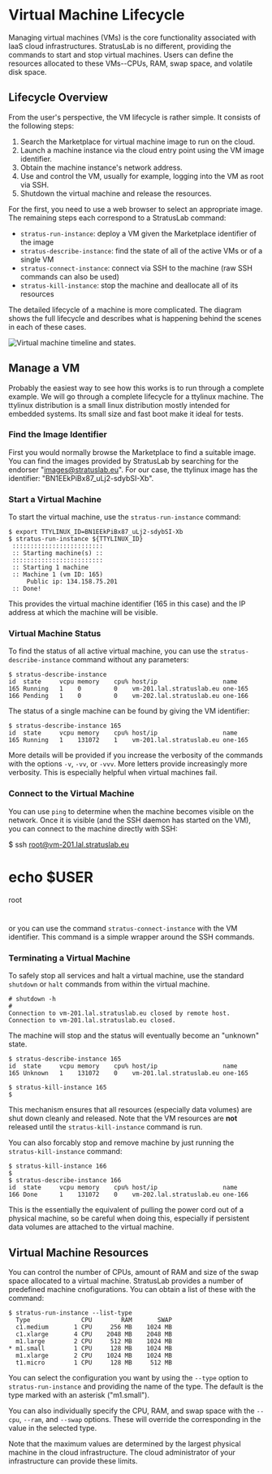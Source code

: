 
# Virtual Machine Lifecycle

Managing virtual machines (VMs) is the core functionality associated
with IaaS cloud infrastructures.  StratusLab is no different,
providing the commands to start and stop virtual machines.  Users can
define the resources allocated to these VMs--CPUs, RAM, swap space,
and volatile disk space. 

## Lifecycle Overview

From the user's perspective, the VM lifecycle is rather simple.  It
consists of the following steps:

1. Search the Marketplace for virtual machine image to run on the
   cloud.
2. Launch a machine instance via the cloud entry point using the VM
   image identifier.
3. Obtain the machine instance's network address.
4. Use and control the VM, usually for example, logging into the VM as
   root via SSH.
5. Shutdown the virtual machine and release the resources.

For the first, you need to use a web browser to select an appropriate
image.  The remaining steps each correspond to a StratusLab command:

  * `stratus-run-instance`: deploy a VM given the Marketplace
    identifier of the image
  * `stratus-describe-instance`: find the state of all of the active
    VMs or of a single VM
  * `stratus-connect-instance`: connect via SSH to the machine (raw
    SSH commands can also be used)
  * `stratus-kill-instance`: stop the machine and deallocate all of
    its resources

The detailed lifecycle of a machine is more complicated.  The diagram
shows the full lifecycle and describes what is happening behind the
scenes in each of these cases. 

![Virtual machine timeline and states.](images/vm-timeline.png)

## Manage a VM

Probably the easiest way to see how this works is to run through a
complete example.  We will go through a complete lifecycle for a
ttylinux machine.  The ttylinux distribution is a small linux
distribution mostly intended for embedded systems.  Its small size and
fast boot make it ideal for tests. 

### Find the Image Identifier

First you would normally browse the Marketplace to find a suitable
image.  You can find the images provided by StratusLab by searching
for the endorser "images@stratuslab.eu".  For our case, the ttylinux
image has the identifier: "BN1EEkPiBx87_uLj2-sdybSI-Xb".

### Start a Virtual Machine

To start the virtual machine, use the `stratus-run-instance` command: 

    $ export TTYLINUX_ID=BN1EEkPiBx87_uLj2-sdybSI-Xb
    $ stratus-run-instance ${TTYLINUX_ID}
     :::::::::::::::::::::::::
     :: Starting machine(s) ::
     :::::::::::::::::::::::::
     :: Starting 1 machine
     :: Machine 1 (vm ID: 165)
         Public ip: 134.158.75.201
     :: Done!

This provides the virtual machine identifier (165 in this case) and
the IP address at which the machine will be visible.  

### Virtual Machine Status

To find the status of all active virtual machine, you can use the
`stratus-describe-instance` command without any parameters:

    $ stratus-describe-instance 
    id  state     vcpu memory    cpu% host/ip                  name
    165 Running   1    0         0    vm-201.lal.stratuslab.eu one-165
    166 Pending   1    0         0    vm-202.lal.stratuslab.eu one-166

The status of a single machine can be found by giving the VM
identifier: 

    $ stratus-describe-instance 165 
    id  state     vcpu memory    cpu% host/ip                  name
    165 Running   1    131072    1    vm-201.lal.stratuslab.eu one-165

More details will be provided if you increase the verbosity of the
commands with the options `-v`, `-vv`, or `-vvv`.  More letters
provide increasingly more verbosity.  This is especially helpful when
virtual machines fail.

### Connect to the Virtual Machine

You can use `ping` to determine when the machine becomes visible on
the network.  Once it is visible (and the SSH daemon has started on
the VM), you can connect to the machine directly with SSH:

$ ssh root@vm-201.lal.stratuslab.eu 
# 
# echo $USER
root
# 

or you can use the command `stratus-connect-instance` with the VM
identifier.  This command is a simple wrapper around the SSH commands.

### Terminating a Virtual Machine

To safely stop all services and halt a virtual machine, use the
standard `shutdown` or `halt` commands from within the virtual
machine. 

    # shutdown -h                                                                  
    #
    Connection to vm-201.lal.stratuslab.eu closed by remote host.                
    Connection to vm-201.lal.stratuslab.eu closed.

The machine will stop and the status will eventually become an
"unknown" state.

    $ stratus-describe-instance 165
    id  state     vcpu memory    cpu% host/ip                  name
    165 Unknown   1    131072    0    vm-201.lal.stratuslab.eu one-165

    $ stratus-kill-instance 165
    $ 

This mechanism ensures that all resources (especially data volumes)
are shut down cleanly and released.  Note that the VM resources are
**not** released until the `stratus-kill-instance` command is run.

You can also forcably stop and remove machine by just running the
`stratus-kill-instance` command:

    $ stratus-kill-instance 166
    $ 
    $ stratus-describe-instance 166
    id  state     vcpu memory    cpu% host/ip                  name
    166 Done      1    131072    0    vm-202.lal.stratuslab.eu one-166

This is the essentially the equivalent of pulling the power cord out
of a physical machine, so be careful when doing this, especially if
persistent data volumes are attached to the virtual machine.

## Virtual Machine Resources

You can control the number of CPUs, amount of RAM and size of the swap
space allocated to a virtual machine.  StratusLab provides a number of
predefined machine cnofigurations.  You can obtain a list of these
with the command:

    $ stratus-run-instance --list-type 
      Type              CPU        RAM       SWAP
      c1.medium       1 CPU     256 MB    1024 MB
      c1.xlarge       4 CPU    2048 MB    2048 MB
      m1.large        2 CPU     512 MB    1024 MB
    * m1.small        1 CPU     128 MB    1024 MB
      m1.xlarge       2 CPU    1024 MB    1024 MB
      t1.micro        1 CPU     128 MB     512 MB

You can select the configuration you want by using the `--type` option
to `stratus-run-instance` and providing the name of the type.  The
default is the type marked with an asterisk ("m1.small").

You can also individually specify the CPU, RAM, and swap space with
the `--cpu`, `--ram`, and `--swap` options.  These will override the
corresponding in the value in the selected type. 

Note that the maximum values are determined by the largest physical
machine in the cloud infrastructure.  The cloud administrator of your
infrastructure can provide these limits.
